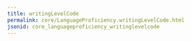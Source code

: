 ```yaml
---
title: writingLevelCode
permalink: core/LanguageProficiency.writingLevelCode.html
jsonid: core_languageproficiency_writinglevelcode
---
```

